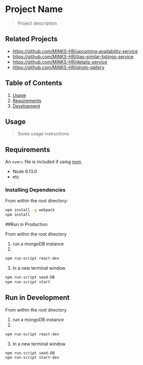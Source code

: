 # Project Name

> Project description

## Related Projects

  - https://github.com/MiNKS-HR/upcoming-availability-service
  - https://github.com/MiNKS-HR/ilias-similar-listings-service
  - https://github.com/MiNKS-HR/details-service
  - https://github.com/MiNKS-HR/photo-gallery

## Table of Contents

1. [Usage](#Usage)
1. [Requirements](#requirements)
1. [Development](#development)

## Usage

> Some usage instructions

## Requirements

An `nvmrc` file is included if using [nvm](https://github.com/creationix/nvm).

- Node 6.13.0
- etc

### Installing Dependencies

From within the root directory:

```sh
npm install -g webpack
npm install
```

##Run in Production

From within the root directory

1) run a mongoDB instance
2)
```sh
npm run-script react-dev
```
3) In a new terminal window
```sh
npm run-script seed-DB
npm run-script start
```

## Run in Development

From within the root directory

1) run a mongoDB instance
2)
```sh
npm run-script react-dev
```
3) In a new terminal window
```sh
npm run-script seed-DB
npm run-script start-dev
```

